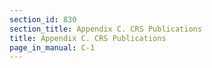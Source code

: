 ```yaml
---
section_id: 830
section_title: Appendix C. CRS Publications
title: Appendix C. CRS Publications
page_in_manual: C-1
---
```

